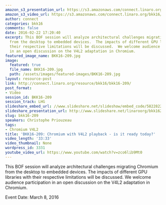 ```yaml
---
amazon_s3_presentation_url: https://s3.amazonaws.com/connect.linaro.org/bkk16/Presentations/Tuesday/BKK16-209.pdf
amazon_s3_video_url: https://s3.amazonaws.com/connect.linaro.org/bkk16/Videos/Tuesday/BKK16-209%20Chromium%20with%20V4L2%20playback%20-%20is%20it%20ready%20today.mp4
author: connect
categories: bkk16
comments: false
date: 2016-02-22 17:20:40
excerpt: This BOF session will analyze architectural challenges migrating Chromium
  from the desktop to embedded devices.  The impacts of different GPU libraries with
  their respective limitations will be discussed.  We welcome audience participation
  in an open discussion on the V4L2 adaptation in Chromium.
featured_image_name: BKK16-209.jpg
image:
  featured: true
  file_name: BKK16-209.jpg
  path: /assets/images/featured-images/BKK16-209.jpg
layout: resource-post
link: http://connect.linaro.org/resource/bkk16/bkk16-209/
post_format:
- Video
session_id: BKK16-209
session_track: LHG
slideshare_embed_url: //www.slideshare.net/slideshow/embed_code/58228223
slideshare_presentation_url: http://www.slideshare.net/linaroorg/bkk16209-chromium-with-v4l2-playback-is-it-ready-today
slug: bkk16-209
speakers: Christophe Priouzeau
tags:
- Chromium V4L2
title: 'BKK16-209: Chromium with V4L2 playback - is it ready today?'
video_length: '33:33'
video_thumbnail: None
wordpress_id: 3331
youtube_video_url: https://www.youtube.com/watch?v=zco6lib9Mt0
---
```


This BOF session will analyze architectural challenges migrating Chromium from the desktop to embedded devices.  The impacts of different GPU libraries with their respective limitations will be discussed.  We welcome audience participation in an open discussion on the V4L2 adaptation in Chromium.

Event Date: March 8, 2016